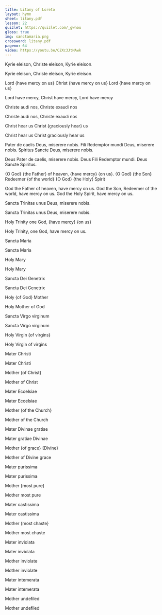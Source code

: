 ```yaml
---
title: Litany of Loreto
layout: hymn
sheet: litany.pdf
lesson: 22
quizlet: https://quizlet.com/_gwnou
gloss: true
img: sanctamaria.png
crossword: litany.pdf
pageno: 64
video: https://youtu.be/CZXc3JtNAwk
---
```


<div data-gloss>
<p>Kyrie eleison, Christe eleison, Kyrie eleison.</p>
<p>Kyrie eleison, Christe eleison, Kyrie eleison.</p>
<p>Lord {have mercy on us}
Christ {have mercy on us}
Lord {have mercy on us}</p>
<p>Lord have mercy, Christ have mercy, Lord have mercy</p>
</div>

<div data-gloss>
<p>Christe audi nos, Christe exaudi nos</p>
<p>Christe audi nos, Christe exaudi nos</p>
<p>Christ hear us Christ {graciously hear} us</p>
<p>Christ hear us Christ graciously hear us</p>
</div>

<div data-gloss>
<p>Pater de caelis Deus, miserere nobis. Fili Redemptor mundi Deus, miserere nobis. Spiritus Sancte Deus, miserere nobis.</p>
<p>Deus Pater de caelis, miserere nobis. Deus Fili Redemptor mundi. Deus Sancte Spiritus.</p>
<p>{O God} {the Father} of heaven, {have mercy} {on us}. {O God} {the Son} Redeemer {of the world} {O God} {the Holy} Spirit</p>
<p>God the Father of heaven, have mercy on us. God the Son, Redeemer of the world, have mercy on us. God the Holy Spirit, have mercy on us.</p>
</div>

<div data-gloss>
<p>Sancta Trinitas unus Deus, miserere nobis.</p>
<p>Sancta Trinitas unus Deus, miserere nobis.</p>
<p> Holy Trinity one God, {have mercy} {on us}</p>
<p>Holy Trinity, one God, have mercy on us.</p>
</div>

<div data-gloss>
<p>Sancta Maria</p>
<p>Sancta Maria</p>
<p>Holy Mary</p>
<p>Holy Mary</p>
</div>

<div data-gloss>
<p>Sancta Dei Genetrix</p>
<p>Sancta Dei Genetrix</p>
<p>Holy {of God} Mother</p>
<p>Holy Mother of God</p>
</div>

<div data-gloss>
<p>Sancta Virgo virginum</p>
<p>Sancta Virgo virginum</p>
<p>Holy Virgin {of virgins}</p>
<p>Holy Virgin of virgins</p>
</div>

<div data-gloss>
<p>Mater Christi</p>
<p>Mater Christi</p>
<p>Mother {of Christ}</p>
<p>Mother of Christ</p>
</div>

<div data-gloss>
<p>Mater Eccelsiae</p>
<p>Mater Eccelsiae</p>
<p>Mother {of the Church}</p>
<p>Mother of the Church</p>
</div>

<div data-gloss>
<p>Mater Divinae gratiae</p>
<p>Mater gratiae Divinae</p>
<p>Mother {of grace} {Divine}</p>
<p>Mother of Divine grace</p>
</div>

<div data-gloss>
<p>Mater purissima</p>
<p>Mater purissima</p>
<p>Mother {most pure}</p>
<p>Mother most pure</p>
</div>

<div data-gloss>
<p>Mater castissima</p>
<p>Mater castissima</p>
<p>Mother {most chaste}</p>
<p>Mother most chaste</p>
</div>

<div data-gloss>
<p>Mater inviolata</p>
<p>Mater inviolata</p>
<p>Mother inviolate</p>
<p>Mother inviolate</p>
</div>

<div data-gloss>
<p>Mater intemerata</p>
<p>Mater intemerata</p>
<p>Mother undefiled</p>
<p>Mother undefiled</p>
</div>



